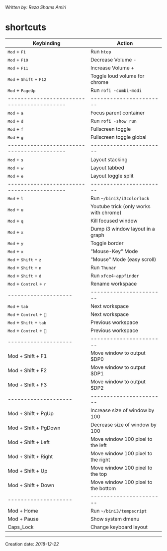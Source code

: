 _Written by: Reza Shams Amiri_
# shortcuts

Keybinding           |  Action
---------------------|---------------------------------------
<kbd>Mod</kbd> + <kbd>F1</kbd>             | Run `htop`
<kbd>Mod</kbd> + <kbd>F10</kbd>            | Decrease Volume -
<kbd>Mod</kbd> + <kbd>F11</kbd>            | Increase Volume +
<kbd>Mod</kbd> + <kbd>Shift</kbd> + <kbd>F12</kbd> | Toggle loud volume for chrome
<kbd>Mod</kbd> + <kbd>PageUp</kbd>         | Run `rofi -combi-modi`
------------------------------------------ | -----------------------
<kbd>Mod</kbd> + <kbd>a</kbd>              | Focus parent container
<kbd>Mod</kbd> + <kbd>d</kbd>              | Run `rofi -show run`
<kbd>Mod</kbd> + <kbd>f</kbd>              | Fullscreen toggle
<kbd>Mod</kbd> + <kbd>g</kbd>              | Fullscreen toggle global
------------------------------------------ | -----------------------
<kbd>Mod</kbd> + <kbd>s</kbd>              | Layout stacking
<kbd>Mod</kbd> + <kbd>w</kbd>              | Layout tabbed
<kbd>Mod</kbd> + <kbd>e</kbd>              | Layout toggle split
------------------------------------------ | -----------------------
<kbd>Mod</kbd> + <kbd>l</kbd>              | Run `~/bini3/i3colorlock`
<kbd>Mod</kbd> + <kbd>u</kbd>              | Youtube trick (only works with chrome)
<kbd>Mod</kbd> + <kbd>q</kbd>              | Kill focused window
<kbd>Mod</kbd> + <kbd>x</kbd>              | Dump i3 window layout in a graph
<kbd>Mod</kbd> + <kbd>y</kbd>              | Toggle border 
<kbd>Mod</kbd> + <kbd>x</kbd>              | "Mouse-Key" Mode
<kbd>Mod</kbd> + <kbd>Shift</kbd> + <kbd>z</kbd> | "Mouse" Mode (easy scroll)
<kbd>Mod</kbd> + <kbd>Shift</kbd> + <kbd>n</kbd> | Run `Thunar`
<kbd>Mod</kbd> + <kbd>Shift</kbd> + <kbd>d</kbd> | Run `xfce4-appfinder`
<kbd>Mod</kbd> + <kbd>Control</kbd> + <kbd>r</kbd>   | Rename workspace
-------------------- | -----------------------
<kbd>Mod</kbd> + <kbd>tab</kbd>            | Next workspace
<kbd>Mod</kbd> + <kbd>Control</kbd> + <kbd>``</kbd> | Next workspace
<kbd>Mod</kbd> + <kbd>Shift</kbd> + <kbd>tab</kbd>    | Previous workspace
<kbd>Mod</kbd> + <kbd>Control</kbd> + <kbd>``</kbd> | Previous workspace
-------------------- | -----------------------
Mod + Shift + F1     | Move window to output $DP0
Mod + Shift + F2     | Move window to output $DP1
Mod + Shift + F3     | Move window to output $DP2
-------------------- | -----------------------
Mod + Shift + PgUp   | Increase size of window by 100
Mod + Shift + PgDown | Decrease size of window by 100
Mod + Shift + Left   | Move window 100 pixel to the left
Mod + Shift + Right  | Move window 100 pixel to the right
Mod + Shift + Up     | Move window 100 pixel to the top
Mod + Shift + Down   | Move window 100 pixel to the bottom
-------------------- | -----------------------
Mod + Home           | Run `~/bini3/tempscript`
Mod + Pause          | Show system dmenu
Caps_Lock             | Change keyboard layout

* * *
Creation date: _2018-12-22_
